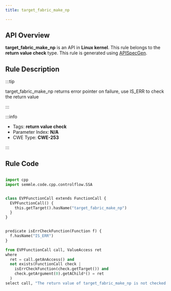 ```yaml
---
title: target_fabric_make_np

---
```



## API Overview
**target_fabric_make_np** is an API in **Linux kernel**. This rule belongs to the **return value check** type. This rule is generated using [APISpecGen](../../tools/APISpecGen).
## Rule Description

:::tip

target_fabric_make_np returns error pointer on failure, use IS_ERR to check the return value

:::

:::info

- Tags: **return value check**
- Parameter Index: **N/A**
- CWE Type: **CWE-253**

:::

## Rule Code
```python

import cpp
import semmle.code.cpp.controlflow.SSA


class EVPFunctionCall extends FunctionCall {
  EVPFunctionCall() {
    this.getTarget().hasName("target_fabric_make_np")
  }
}


predicate isErrCheckFunction(Function f) {
  f.hasName("IS_ERR") 
}

from EVPFunctionCall call, ValueAccess ret
where
  ret = call.getAnAccess() and
  not exists(FunctionCall check |
    isErrCheckFunction(check.getTarget()) and
    check.getArgument(0).getAChild*() = ret
  )
select call, "The return value of target_fabric_make_np is not checked with IS_ERR."
    
```